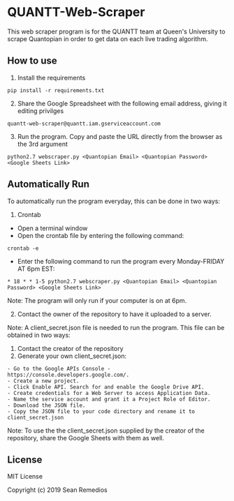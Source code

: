 # QUANTT-Web-Scraper
This web scraper program is for the QUANTT team at Queen's University to scrape Quantopian in order to get data on each live trading algorithm.

## How to use
1. Install the requirements
```
pip install -r requirements.txt
```
2. Share the Google Spreadsheet with the following email address, giving it editing privilges
```
quantt-web-scraper@quantt.iam.gserviceaccount.com
```
3. Run the program. Copy and paste the URL directly from the browser as the 3rd argument
```
python2.7 webscraper.py <Quantopian Email> <Quantopian Password> <Google Sheets Link>
```

## Automatically Run
To automatically run the program everyday, this can be done in two ways:
1. Crontab <br>
- Open a terminal window <br>
- Open the crontab file by entering the following command: <br>
```
crontab -e
```
- Enter the following command to run the program every Monday-FRIDAY AT 6pm EST:
```
* 18 * * 1-5 python2.7 webscraper.py <Quantopian Email> <Quantopian Password> <Google Sheets Link>
```
Note: The program will only run if your computer is on at 6pm. <br>

2. Contact the owner of the repository to have it uploaded to a server.

Note: A client_secret.json file is needed to run the program. This file can be obtained in two ways:
1. Contact the creator of the repository
2. Generate your own client_secret.json:
```
- Go to the Google APIs Console - https://console.developers.google.com/.
- Create a new project.
- Click Enable API. Search for and enable the Google Drive API.
- Create credentials for a Web Server to access Application Data.
- Name the service account and grant it a Project Role of Editor.
- Download the JSON file.
- Copy the JSON file to your code directory and rename it to client_secret.json
```
Note: To use the the client_secret.json supplied by the creator of the repository, share the Google Sheets with them as well.

## License
MIT License

Copyright (c) 2019 Sean Remedios

